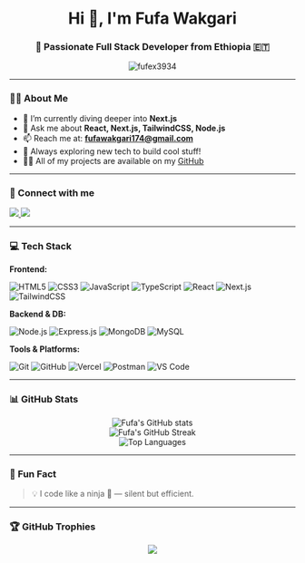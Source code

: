 <h1 align="center">Hi 👋, I'm Fufa Wakgari</h1>
<h3 align="center">🚀 Passionate Full Stack Developer from Ethiopia 🇪🇹</h3>

<p align="center">
  <img src="https://komarev.com/ghpvc/?username=fufex3934&label=Profile%20views&color=0e75b6&style=flat" alt="fufex3934" />
</p>

---

### 👨‍💻 About Me

- 🌱 I’m currently diving deeper into **Next.js**
- 💬 Ask me about **React, Next.js, TailwindCSS, Node.js**
- 📫 Reach me at: **fufawakgari174@gmail.com**
- 🧠 Always exploring new tech to build cool stuff!
- 👨‍💻 All of my projects are available on my [GitHub](https://github.com/fufex3934)

---

### 🔗 Connect with me

<p align="left">
  <a href="https://linkedin.com/in/fufa-wakgari-85b412228" target="_blank">
    <img src="https://img.shields.io/badge/LinkedIn-%230077B5.svg?style=for-the-badge&logo=linkedin&logoColor=white" />
  </a>
  <a href="mailto:fufawakgari174@gmail.com">
    <img src="https://img.shields.io/badge/Gmail-D14836?style=for-the-badge&logo=gmail&logoColor=white" />
  </a>
</p>

---

### 💻 Tech Stack

**Frontend:**

![HTML5](https://img.shields.io/badge/HTML5-E34F26?style=flat&logo=html5&logoColor=white)
![CSS3](https://img.shields.io/badge/CSS3-1572B6?style=flat&logo=css3&logoColor=white)
![JavaScript](https://img.shields.io/badge/JavaScript-F7DF1E?style=flat&logo=javascript&logoColor=black)
![TypeScript](https://img.shields.io/badge/TypeScript-007ACC?style=flat&logo=typescript&logoColor=white)
![React](https://img.shields.io/badge/React-20232A?style=flat&logo=react&logoColor=61DAFB)
![Next.js](https://img.shields.io/badge/Next.js-000000?style=flat&logo=nextdotjs&logoColor=white)
![TailwindCSS](https://img.shields.io/badge/TailwindCSS-38B2AC?style=flat&logo=tailwind-css&logoColor=white)

**Backend & DB:**

![Node.js](https://img.shields.io/badge/Node.js-43853D?style=flat&logo=node-dot-js&logoColor=white)
![Express.js](https://img.shields.io/badge/Express.js-404D59?style=flat)
![MongoDB](https://img.shields.io/badge/MongoDB-4EA94B?style=flat&logo=mongodb&logoColor=white)
![MySQL](https://img.shields.io/badge/MySQL-00000F?style=flat&logo=mysql&logoColor=white)

**Tools & Platforms:**

![Git](https://img.shields.io/badge/Git-F05032?style=flat&logo=git&logoColor=white)
![GitHub](https://img.shields.io/badge/GitHub-100000?style=flat&logo=github&logoColor=white)
![Vercel](https://img.shields.io/badge/Vercel-000000?style=flat&logo=vercel&logoColor=white)
![Postman](https://img.shields.io/badge/Postman-FF6C37?style=flat&logo=postman&logoColor=white)
![VS Code](https://img.shields.io/badge/VS_Code-007ACC?style=flat&logo=visual-studio-code&logoColor=white)

---

### 📊 GitHub Stats

<p align="center">
  <img src="https://github-readme-stats.vercel.app/api?username=fufex3934&show_icons=true&theme=radical" alt="Fufa's GitHub stats" />
  <br/>
  <img src="https://github-readme-streak-stats.herokuapp.com/?user=fufex3934&theme=radical" alt="Fufa's GitHub Streak" />
  <br/>
  <img src="https://github-readme-stats.vercel.app/api/top-langs/?username=fufex3934&layout=compact&theme=radical" alt="Top Languages" />
</p>

---

### 🧠 Fun Fact

> 💡 I code like a ninja 🥷 — silent but efficient.

---

### 🏆 GitHub Trophies

<p align="center">
  <img src="https://github-profile-trophy.vercel.app/?username=fufex3934&theme=onedark&no-bg=true&no-frame=true" />
</p>
